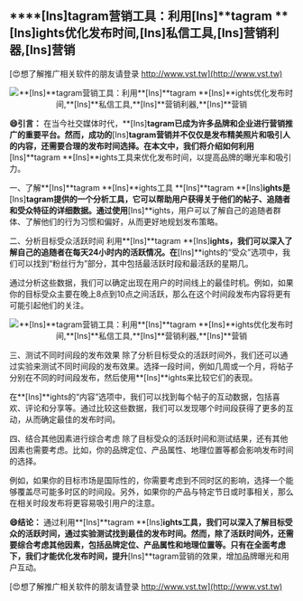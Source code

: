 ## ****[Ins]**tagram营销工具：利用**[Ins]**tagram **[Ins]**ights优化发布时间,**[Ins]**私信工具,**[Ins]**营销利器,**[Ins]**营销**

[😍想了解推广相关软件的朋友请登录 http://www.vst.tw](http://www.vst.tw)

 <center><img src="https://vst.tw/MP4/tuiguang/png/1.png" alt="**[Ins]**tagram营销工具：利用**[Ins]**tagram **[Ins]**ights优化发布时间,**[Ins]**私信工具,**[Ins]**营销利器,**[Ins]**营销"></center>

**😄引言：**
在当今社交媒体时代，**[Ins]**tagram已成为许多品牌和企业进行营销推广的重要平台。然而，成功的**[Ins]**tagram营销并不仅仅是发布精美照片和吸引人的内容，还需要合理的发布时间选择。在本文中，我们将介绍如何利用**[Ins]**tagram **[Ins]**ights工具来优化发布时间，以提高品牌的曝光率和吸引力。

一、了解**[Ins]**tagram **[Ins]**ights工具
**[Ins]**tagram **[Ins]**ights是**[Ins]**tagram提供的一个分析工具，它可以帮助用户获得关于他们的帖子、追随者和受众特征的详细数据。通过使用**[Ins]**ights，用户可以了解自己的追随者群体、了解他们的行为习惯和偏好，从而更好地规划发布策略。

二、分析目标受众活跃时间
利用**[Ins]**tagram **[Ins]**ights，我们可以深入了解自己的追随者在每天24小时内的活跃情况。在**[Ins]**ights的“受众”选项中，我们可以找到“粉丝行为”部分，其中包括最活跃时段和最活跃的星期几。

通过分析这些数据，我们可以确定出现在用户的时间线上的最佳时机。例如，如果你的目标受众主要在晚上8点到10点之间活跃，那么在这个时间段发布内容将更有可能引起他们的关注。

 <center><img src="https://vst.tw/MP4/tuiguang/png/4.png" alt="**[Ins]**tagram营销工具：利用**[Ins]**tagram **[Ins]**ights优化发布时间,**[Ins]**私信工具,**[Ins]**营销利器,**[Ins]**营销"></center>

三、测试不同时间段的发布效果
除了分析目标受众的活跃时间外，我们还可以通过实验来测试不同时间段的发布效果。选择一段时间，例如几周或一个月，将帖子分别在不同的时间段发布，然后使用**[Ins]**ights来比较它们的表现。

在**[Ins]**ights的“内容”选项中，我们可以找到每个帖子的互动数据，包括喜欢、评论和分享等。通过比较这些数据，我们可以发现哪个时间段获得了更多的互动，从而确定最佳的发布时间。

四、结合其他因素进行综合考虑
除了目标受众的活跃时间和测试结果，还有其他因素也需要考虑。比如，你的品牌定位、产品属性、地理位置等都会影响发布时间的选择。

例如，如果你的目标市场是国际性的，你需要考虑到不同时区的影响，选择一个能够覆盖尽可能多时区的时间段。另外，如果你的产品与特定节日或时事相关，那么在相关时段发布将更容易吸引用户的注意。

**😄结论：**
通过利用**[Ins]**tagram **[Ins]**ights工具，我们可以深入了解目标受众的活跃时间，通过实验测试找到最佳的发布时间。然而，除了活跃时间外，还需要综合考虑其他因素，包括品牌定位、产品属性和地理位置等。只有在全面考虑下，我们才能优化发布时间，提升**[Ins]**tagram营销的效果，增加品牌曝光和用户互动。

[😍想了解推广相关软件的朋友请登录 http://www.vst.tw](http://www.vst.tw)



